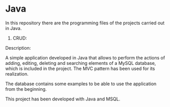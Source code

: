 # Java

In this repository there are the programming files of the projects carried out in Java.

1. CRUD:

Description:

A simple application developed in Java that allows to perform the actions of adding, editing, deleting and searching elements of                a MySQL database, which is included in the project. The MVC pattern has been used for its realization.

The database contains some examples to be able to use the application from the beginning.

This project has been developed with Java and MSQL.
